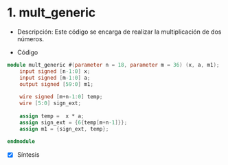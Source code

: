 # 1. mult_generic

- Descripción:  Este código se encarga de realizar la multiplicación de dos números.

- Código

```verilog
module mult_generic #(parameter n = 18, parameter m = 36) (x, a, m1);
	input signed [n-1:0] x;
	input signed [m-1:0] a;
	output signed [59:0] m1;
	
	wire signed [m+n-1:0] temp;
	wire [5:0] sign_ext;	
	
	assign temp =  x * a;
	assign sign_ext = {6{temp[m+n-1]}};	
	assign m1 = {sign_ext, temp};
	
endmodule
```



- [x] Síntesis
